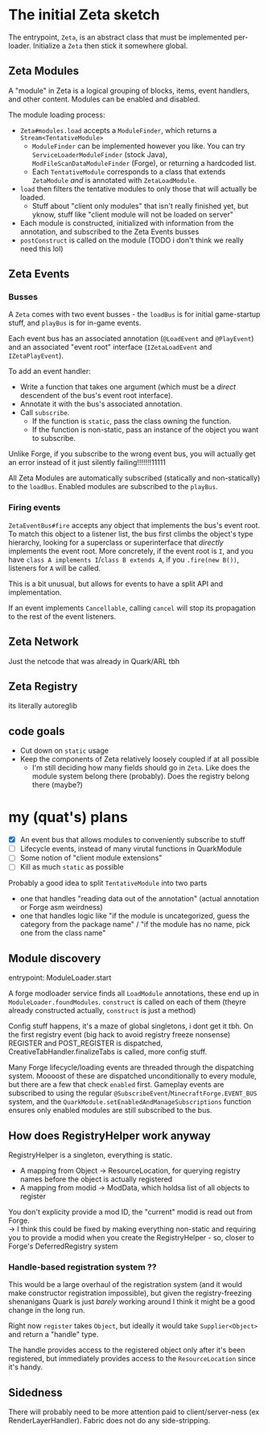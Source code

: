 # The initial Zeta sketch

The entrypoint, `Zeta`, is an abstract class that must be implemented per-loader. Initialize a `Zeta` then stick it somewhere global.

## Zeta Modules

A "module" in Zeta is a logical grouping of blocks, items, event handlers, and other content. Modules can be enabled and disabled.

The module loading process:

* `Zeta#modules.load` accepts a `ModuleFinder`, which returns a `Stream<TentativeModule>`
  * `ModuleFinder` can be implemented however you like. You can try `ServiceLoaderModuleFinder` (stock Java), `ModFileScanDataModuleFinder` (Forge), or returning a hardcoded list. 
  * Each `TentativeModule` corresponds to a class that extends `ZetaModule` *and* is annotated with `ZetaLoadModule`.
* `load` then filters the tentative modules to only those that will actually be loaded.
  * Stuff about "client only modules" that isn't really finished yet, but yknow, stuff like "client module will not be loaded on server"
* Each module is constructed, initialized with information from the annotation, and subscribed to the Zeta Events busses
* `postConstruct` is called on the module (TODO i don't think we really need this lol)

## Zeta Events

### Busses

A `Zeta` comes with two event busses - the `loadBus` is for initial game-startup stuff, and `playBus` is for in-game events.

Each event bus has an associated annotation (`@LoadEvent` and `@PlayEvent`) and an associated "event root" interface (`IZetaLoadEvent` and `IZetaPlayEvent`).

To add an event handler:

* Write a function that takes one argument (which must be a *direct* descendent of the bus's event root interface).
* Annotate it with the bus's associated annotation.
* Call `subscribe`.
  * If the function is `static`, pass the class owning the function.
  * If the function is non-static, pass an instance of the object you want to subscribe.

Unlike Forge, if you subscribe to the wrong event bus, you will actually get an error instead of it just silently failing!!!!!!!11111

All Zeta Modules are automatically subscribed (statically and non-statically) to the `loadBus`. Enabled modules are subscribed to the `playBus`.

### Firing events

`ZetaEventBus#fire` accepts any object that implements the bus's event root. To match this object to a listener list, the bus first climbs the object's type hierarchy, looking for a superclass or superinterface that *directly* implements the event root. More concretely, if the event root is `I`, and you have `class A implements I`/`class B extends A`, if you `.fire(new B())`, listeners for `A` will be called.

This is a bit unusual, but allows for events to have a split API and implementation.

If an event implements `Cancellable`, calling `cancel` will stop its propagation to the rest of the event listeners.

## Zeta Network

Just the netcode that was already in Quark/ARL tbh

## Zeta Registry

its literally autoreglib

## code goals

* Cut down on `static` usage
* Keep the components of Zeta relatively loosely coupled if at all possible
  * I'm still deciding how many fields should go in `Zeta`. Like does the module system belong there (probably). Does the registry belong there (maybe?)

# my (quat's) plans

- [x] An event bus that allows modules to conveniently subscribe to stuff
- [ ] Lifecycle events, instead of many virutal functions in QuarkModule
- [ ] Some notion of "client module extensions"
- [ ] Kill as much `static` as possible

Probably a good idea to split `TentativeModule` into two parts
* one that handles "reading data out of the annotation" (actual annotation or Forge asm weirdness)
* one that handles logic like "if the module is uncategorized, guess the category from the package name" / "if the module has no name, pick one from the class name"

## Module discovery

entrypoint: ModuleLoader.start

A forge modloader service finds all `LoadModule` annotations, these end up in `ModuleLoader.foundModules`. `construct` is called on each of them (theyre already constructed actually, `construct` is just a method)

Config stuff happens, it's a maze of global singletons, i dont get it tbh. On the first registry event (big hack to avoid registry freeze nonsense) REGISTER and POST_REGISTER is dispatched, CreativeTabHandler.finalizeTabs is called, more config stuff.

Many Forge lifecycle/loading events are threaded through the dispatching system. Moooost of these are dispatched unconditionally to every module, but there are a few that check `enabled` first. Gameplay events are subscribed to using the regular `@SubscribeEvent`/`MinecraftForge.EVENT_BUS` system, and the `QuarkModule.setEnabledAndManageSubscriptions` function ensures only enabled modules are still subscribed to the bus.

## How does RegistryHelper work anyway

RegistryHelper is a singleton, everything is static.

* A mapping from Object -> ResourceLocation, for querying registry names before the object is actually registered
* A mapping from modid -> ModData, which holdsa list of all objects to register

You don't explicity provide a mod ID, the "current" modid is read out from Forge.  
-> I think this could be fixed by making everything non-static and requiring you to provide a modid when you create the RegistryHelper - so, closer to Forge's DeferredRegistry system

### Handle-based registration system ??

This would be a large overhaul of the registration system (and it would make constructor registration impossible), but given the registry-freezing shenanigans Quark is just *barely* working around I think it might be a good change in the long run.

Right now `register` takes `Object`, but ideally it would take `Supplier<Object>` and return a "handle" type.

The handle provides access to the registered object only after it's been registered, but immediately provides access to the `ResourceLocation` since it's handy.

## Sidedness

There will probably need to be more attention paid to client/server-ness (ex RenderLayerHandler). Fabric does not do any side-stripping.